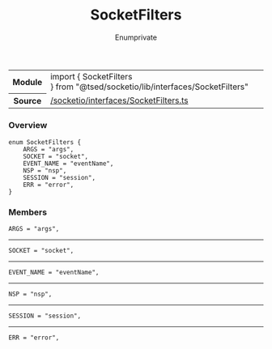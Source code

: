 
<header class="symbol-info-header"><h1 id="socketfilters">SocketFilters</h1><label class="symbol-info-type-label enum">Enum</label><label class="api-type-label private" title="private">private</label></header>
<!-- summary -->
<section class="symbol-info"><table class="is-full-width"><tbody><tr><th>Module</th><td><div class="lang-typescript"><span class="token keyword">import</span> { SocketFilters }&nbsp;<span class="token keyword">from</span>&nbsp;<span class="token string">"@tsed/socketio/lib/interfaces/SocketFilters"</span></div></td></tr><tr><th>Source</th><td><a href="https://github.com/Romakita/ts-express-decorators/blob/v4.10.4/src//socketio/interfaces/SocketFilters.ts#L0-L0">/socketio/interfaces/SocketFilters.ts</a></td></tr></tbody></table></section>
<!-- overview -->


### Overview


<pre><code class="typescript-lang ">enum SocketFilters <span class="token punctuation">{</span>
    ARGS = "args"<span class="token punctuation">,</span>
    SOCKET = "socket"<span class="token punctuation">,</span>
    EVENT_NAME = "eventName"<span class="token punctuation">,</span>
    NSP = "nsp"<span class="token punctuation">,</span>
    SESSION = "session"<span class="token punctuation">,</span>
    ERR = "error"<span class="token punctuation">,</span>
<span class="token punctuation">}</span></code></pre>


<!-- Parameters -->

<!-- Description -->

<!-- Members -->







### Members



<div class="method-overview">
<pre><code class="typescript-lang ">ARGS = "args"<span class="token punctuation">,</span></code></pre>
</div>




<hr/>



<div class="method-overview">
<pre><code class="typescript-lang ">SOCKET = "socket"<span class="token punctuation">,</span></code></pre>
</div>




<hr/>



<div class="method-overview">
<pre><code class="typescript-lang ">EVENT_NAME = "eventName"<span class="token punctuation">,</span></code></pre>
</div>




<hr/>



<div class="method-overview">
<pre><code class="typescript-lang ">NSP = "nsp"<span class="token punctuation">,</span></code></pre>
</div>




<hr/>



<div class="method-overview">
<pre><code class="typescript-lang ">SESSION = "session"<span class="token punctuation">,</span></code></pre>
</div>




<hr/>



<div class="method-overview">
<pre><code class="typescript-lang ">ERR = "error"<span class="token punctuation">,</span></code></pre>
</div>








